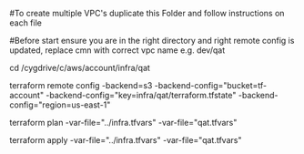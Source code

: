 #To create multiple VPC's duplicate this Folder and follow instructions on each file

#Before start ensure you are in the right directory and right remote config is updated, replace cmn with correct vpc name e.g. dev/qat

cd /cygdrive/c/aws/account/infra/qat

terraform remote config -backend=s3 -backend-config="bucket=tf-account" -backend-config="key=infra/qat/terraform.tfstate" -backend-config="region=us-east-1"

terraform plan -var-file="../infra.tfvars" -var-file="qat.tfvars"

terraform apply -var-file="../infra.tfvars" -var-file="qat.tfvars"
